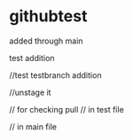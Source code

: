 # githubtest

added through main 

test addition

//test testbranch addition

//unstage it 

// for checking pull 
// in test file 

// in main file 
